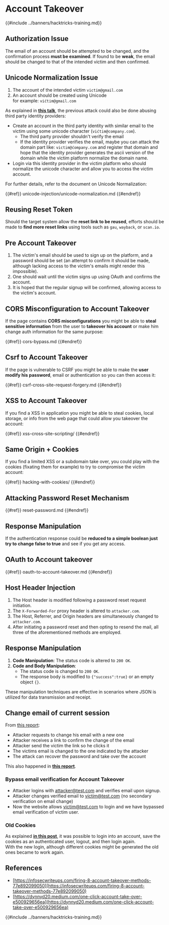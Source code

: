 # Account Takeover

{{#include ../banners/hacktricks-training.md}}

## **Authorization Issue**

The email of an account should be attempted to be changed, and the confirmation process **must be examined**. If found to be **weak**, the email should be changed to that of the intended victim and then confirmed.

## **Unicode Normalization Issue**

1. The account of the intended victim `victim@gmail.com`
2. An account should be created using Unicode\
   for example: `vićtim@gmail.com`

As explained in [**this talk**](https://www.youtube.com/watch?v=CiIyaZ3x49c), the previous attack could also be done abusing third party identity providers:

- Create an account in the third party identity with similar email to the victim using some unicode character (`vićtim@company.com`).
  - The third party provider shouldn't verify the email
  - If the identity provider verifies the email, maybe you can attack the domain part like: `victim@ćompany.com` and register that domain and hope that the identity provider generates the ascii version of the domain while the victim platform normalize the domain name.
- Login via this identity provider in the victim platform who should normalize the unicode character and allow you to access the victim account.

For further details, refer to the document on Unicode Normalization:


{{#ref}}
unicode-injection/unicode-normalization.md
{{#endref}}

## **Reusing Reset Token**

Should the target system allow the **reset link to be reused**, efforts should be made to **find more reset links** using tools such as `gau`, `wayback`, or `scan.io`.

## **Pre Account Takeover**

1. The victim's email should be used to sign up on the platform, and a password should be set (an attempt to confirm it should be made, although lacking access to the victim's emails might render this impossible).
2. One should wait until the victim signs up using OAuth and confirms the account.
3. It is hoped that the regular signup will be confirmed, allowing access to the victim's account.

## **CORS Misconfiguration to Account Takeover**

If the page contains **CORS misconfigurations** you might be able to **steal sensitive information** from the user to **takeover his account** or make him change auth information for the same purpose:


{{#ref}}
cors-bypass.md
{{#endref}}

## **Csrf to Account Takeover**

If the page is vulnerable to CSRF you might be able to make the **user modify his password**, email or authentication so you can then access it:


{{#ref}}
csrf-cross-site-request-forgery.md
{{#endref}}

## **XSS to Account Takeover**

If you find a XSS in application you might be able to steal cookies, local storage, or info from the web page that could allow you takeover the account:


{{#ref}}
xss-cross-site-scripting/
{{#endref}}

## **Same Origin + Cookies**

If you find a limited XSS or a subdomain take over, you could play with the cookies (fixating them for example) to try to compromise the victim account:


{{#ref}}
hacking-with-cookies/
{{#endref}}

## **Attacking Password Reset Mechanism**


{{#ref}}
reset-password.md
{{#endref}}

## **Response Manipulation**

If the authentication response could be **reduced to a simple boolean just try to change false to true** and see if you get any access.

## OAuth to Account takeover


{{#ref}}
oauth-to-account-takeover.md
{{#endref}}

## Host Header Injection

1. The Host header is modified following a password reset request initiation.
2. The `X-Forwarded-For` proxy header is altered to `attacker.com`.
3. The Host, Referrer, and Origin headers are simultaneously changed to `attacker.com`.
4. After initiating a password reset and then opting to resend the mail, all three of the aforementioned methods are employed.

## Response Manipulation

1. **Code Manipulation**: The status code is altered to `200 OK`.
2. **Code and Body Manipulation**:
   - The status code is changed to `200 OK`.
   - The response body is modified to `{"success":true}` or an empty object `{}`.

These manipulation techniques are effective in scenarios where JSON is utilized for data transmission and receipt.

## Change email of current session

From [this report](https://dynnyd20.medium.com/one-click-account-take-over-e500929656ea):

- Attacker requests to change his email with a new one
- Attacker receives a link to confirm the change of the email
- Attacker send the victim the link so he clicks it
- The victims email is changed to the one indicated by the attacker
- The attack can recover the password and take over the account

This also happened in [**this report**](https://dynnyd20.medium.com/one-click-account-take-over-e500929656ea).


### Bypass email verification for Account Takeover
- Attacker logins with attacker@test.com and verifies email upon signup.
- Attacker changes verified email to victim@test.com (no secondary verification on email change)
- Now the website allows victim@test.com to login and we have bypassed email verification of victim user.

### Old Cookies

As explained [**in this post**](https://medium.com/@niraj1mahajan/uncovering-the-hidden-vulnerability-how-i-found-an-authentication-bypass-on-shopifys-exchange-cc2729ea31a9), it was possible to login into an account, save the cookies as an authenticated user, logout, and then login again.\
With the new login, although different cookies might be generated the old ones became to work again.

## References

- [https://infosecwriteups.com/firing-8-account-takeover-methods-77e892099050](https://infosecwriteups.com/firing-8-account-takeover-methods-77e892099050)
- [https://dynnyd20.medium.com/one-click-account-take-over-e500929656ea](https://dynnyd20.medium.com/one-click-account-take-over-e500929656ea)

{{#include ../banners/hacktricks-training.md}}

